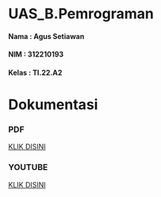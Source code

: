 # UAS_B.Pemrograman 
#### Nama : Agus Setiawan
#### NIM : 312210193
#### Kelas : TI.22.A2
# Dokumentasi
### PDF
[KLIK DISINI](https://drive.google.com/file/d/1XoeBQ82JA-1qf5GXzDUFEgBUdksTHOr8/view?usp=drivesdk)
### YOUTUBE
[KLIK DISINI](https://youtu.be/1xlOCFAIFwc)
